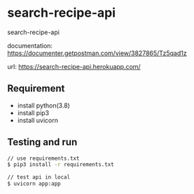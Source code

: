 # search-recipe-api

search-recipe-api

documentation: <https://documenter.getpostman.com/view/3827865/Tz5qad1z>

url: <https://search-recipe-api.herokuapp.com/>

## Requirement

- install python(3.8)
- install pip3
- install uvicorn

## Testing and run

```zsh
// use requirements.txt
$ pip3 install -r requirements.txt

// test api in local
$ uvicorn app:app
```

